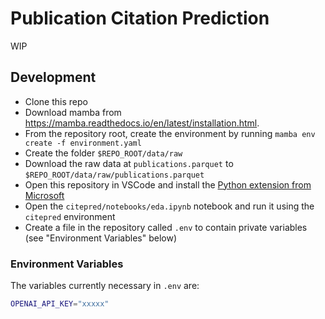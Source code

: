 # Publication Citation Prediction

WIP

## Development

- Clone this repo
- Download mamba from https://mamba.readthedocs.io/en/latest/installation.html.
- From the repository root, create the environment by running `mamba env create -f environment.yaml`
- Create the folder `$REPO_ROOT/data/raw` 
- Download the raw data at `publications.parquet` to `$REPO_ROOT/data/raw/publications.parquet` 
- Open this repository in VSCode and install the [Python extension from Microsoft](https://marketplace.visualstudio.com/items?itemName=ms-python.python)
- Open the `citepred/notebooks/eda.ipynb` notebook and run it using the `citepred` environment 
- Create a file in the repository called `.env` to contain private variables (see "Environment Variables" below)

### Environment Variables

The variables currently necessary in `.env` are:

```bash
OPENAI_API_KEY="xxxxx"
```
